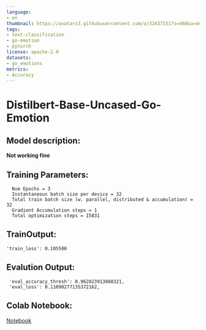 ```yaml
---
language: 
- en
thumbnail: https://avatars3.githubusercontent.com/u/32437151?s=460&u=4ec59abc8d21d5feea3dab323d23a5860e6996a4&v=4
tags:
- text-classification
- go-emotion
- pytorch
license: apache-2.0
datasets:
- go_emotions
metrics:
- Accuracy
---
```

# Distilbert-Base-Uncased-Go-Emotion

## Model description:

**Not working fine**

## Training Parameters:
```
  Num Epochs = 3
  Instantaneous batch size per device = 32
  Total train batch size (w. parallel, distributed & accumulation) = 32
  Gradient Accumulation steps = 1
  Total optimization steps = 15831
```

## TrainOutput:
```
'train_loss': 0.105500
```

## Evalution Output:
```
 'eval_accuracy_thresh': 0.962023913860321,
 'eval_loss': 0.11090277135372162,
```

## Colab Notebook:
[Notebook](https://github.com/bhadreshpsavani/UnderstandingNLP/blob/master/go_emotion_of_transformers_multilabel_text_classification_v2.ipynb)